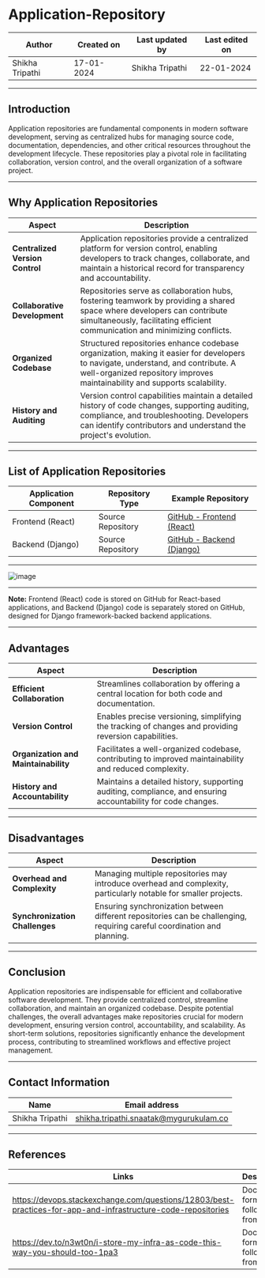 # Application-Repository


| Author |	Created on | Last updated by | Last edited on |
|--------|-------------|-----------------|----------------|
| Shikha Tripathi| 17-01-2024  |  Shikha Tripathi | 22-01-2024     |

------------------------------------------------------------------------------------------------------------------------------------------------
## Introduction
   Application repositories are fundamental components in modern software development, serving as centralized hubs for managing source code, 
   documentation, dependencies, and other critical resources throughout the development lifecycle. These repositories play a pivotal role in 
   facilitating collaboration, version control, and the overall organization of a software project.

   ----------------------------------------------------------------------------------------------------------------------------------------------

   ## Why Application Repositories
  
  | Aspect | Description  |
  |--------|--------------|
  |**Centralized Version Control**| Application repositories provide a centralized platform for version control, enabling developers to track changes, collaborate, and maintain a historical record for transparency and accountability. |
  | **Collaborative Development**|	Repositories serve as collaboration hubs, fostering teamwork by providing a shared space where developers can contribute simultaneously, facilitating efficient communication and minimizing conflicts. |
  | **Organized Codebase** |	Structured repositories enhance codebase organization, making it easier for developers to navigate, understand, and contribute. A well-organized repository improves maintainability and supports scalability. |
  | **History and Auditing** | Version control capabilities maintain a detailed history of code changes, supporting auditing, compliance, and troubleshooting. Developers can identify contributors and understand the project's evolution. |
  
-----------------------------------------------------------------------------------------------------------------------------------------------

## List of Application Repositories

 
| Application Component | Repository Type   | Example Repository                                       |
|-----------------------|-------------------|-----------------------------------------------------------|
| Frontend (React)      | Source Repository | [GitHub - Frontend (React)](https://github.com/example/frontend-react) |
| Backend (Django)      | Source Repository | [GitHub - Backend (Django)](https://github.com/example/backend-django)  |

***

![image](https://github.com/avengers-p7/Documentation/assets/156056746/0325245e-1b6e-4432-bf77-003609692384)


***

**Note:**
  Frontend (React) code is stored on GitHub for React-based applications, and Backend (Django) code is separately stored on GitHub, designed 
  for Django framework-backed backend applications. 

 
-----------------------------------------------------------------------------------------------------------------------------------------------          
## Advantages

| Aspect	| Description |
|--------|-------------|
| **Efficient Collaboration**	| Streamlines collaboration by offering a central location for both code and documentation. |
| **Version Control**	| Enables precise versioning, simplifying the tracking of changes and providing reversion capabilities. |
| **Organization and Maintainability** | Facilitates a well-organized codebase, contributing to improved maintainability and reduced complexity. |
| **History and Accountability** | Maintains a detailed history, supporting auditing, compliance, and ensuring accountability for code changes. |


-----------------------------------------------------------------------------------------------------------------------------------------------

## Disadvantages

| Aspect	| Description |
|--------|-------------|
| **Overhead and Complexity**	| Managing multiple repositories may introduce overhead and complexity, particularly notable for smaller projects. |
| **Synchronization Challenges**| Ensuring synchronization between different repositories can be challenging, requiring careful coordination and planning. |



------------------------------------------------------------------------------------------------------------------------------------------------


## Conclusion
   Application repositories are indispensable for efficient and collaborative software development. They provide centralized control, 
   streamline collaboration, and maintain an organized codebase. Despite potential challenges, the overall advantages make repositories 
   crucial for modern development, ensuring version control, accountability, and scalability. As short-term solutions, repositories 
   significantly enhance the development process, contributing to streamlined workflows and effective project management.

***

## Contact Information
   | Name	| Email address |
   |--------|---------------|
   | Shikha Tripathi | shikha.tripathi.snaatak@mygurukulam.co |



------------------------------------------------------------------------------------------------------------------------------------------------


## References

| Links	| Descriptions |
|--------|--------------|
| https://devops.stackexchange.com/questions/12803/best-practices-for-app-and-infrastructure-code-repositories| Document format followed from this link |
| https://dev.to/n3wt0n/i-store-my-infra-as-code-this-way-you-should-too-1pa3 | Document format followed from this link |
